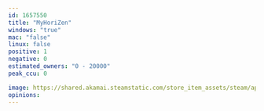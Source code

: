 ```yaml
---
id: 1657550
title: "MyHoriZen"
windows: "true"
mac: "false"
linux: false
positive: 1
negative: 0
estimated_owners: "0 - 20000"
peak_ccu: 0

image: https://shared.akamai.steamstatic.com/store_item_assets/steam/apps/1657550/header.jpg?t=1655750830
opinions:
---
```

